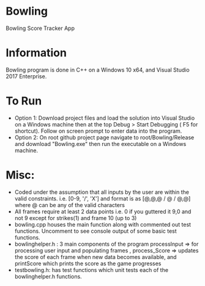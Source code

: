 # Bowling
Bowling Score Tracker App

# Information
Bowling program is done in C++ on a Windows 10 x64, and Visual Studio 2017 Enterprise.

# To Run
-  Option 1: Download project files and load the solution into Visual Studio on a Windows machine then at the top Debug > Start Debugging ( F5 for shortcut). Follow on screen prompt to enter data into the program.
-  Option 2: On root github project page navigate to root/Bowling/Release and download "Bowling.exe" then run the executable on a Windows machine.

# Misc:
-  Coded under the assumption that all inputs by the user are within the valid constraints. i.e. [0-9, '/', 'X'] and format is as [@,@,@ / @ / @,@] where @ can be any of the valid characters
  -  All frames require at least 2 data points i.e. 0 if you guttered it 9,0 and not 9 except for strikes(1) and frame 10 (up to 3) 
-  bowling.cpp houses the main function along with commented out test functions. Uncomment to see console output of some basic test functions.
-  bowlinghelper.h : 3 main components of the program processInput => for processing user input and populating frames , process_Score => updates the score of each frame when new data becomes available, and printScore which prints the score as the game progresses
-  testbowling.h: has test functions which unit tests each of the bowlinghelper.h functions. 

